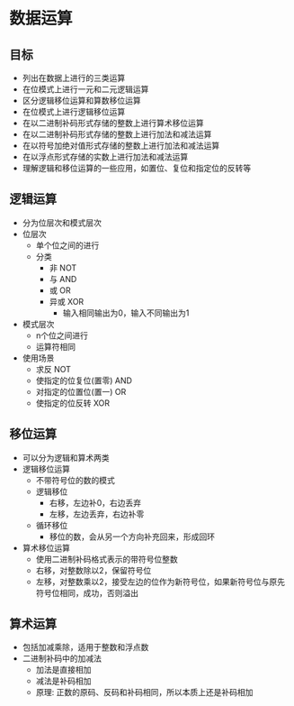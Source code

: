 # 数据运算

## 目标
- 列出在数据上进行的三类运算
- 在位模式上进行一元和二元逻辑运算
- 区分逻辑移位运算和算数移位运算
- 在位模式上进行逻辑移位运算
- 在以二进制补码形式存储的整数上进行算术移位运算
- 在以二进制补码形式存储的整数上进行加法和减法运算
- 在以符号加绝对值形式存储的整数上进行加法和减法运算
- 在以浮点形式存储的实数上进行加法和减法运算
- 理解逻辑和移位运算的一些应用，如置位、复位和指定位的反转等

## 逻辑运算
- 分为位层次和模式层次
- 位层次
    - 单个位之间的进行
    - 分类
        - 非 NOT
        - 与 AND
        - 或 OR
        - 异或 XOR
            - 输入相同输出为0，输入不同输出为1
- 模式层次
    - n个位之间进行
    - 运算符相同
- 使用场景
    - 求反 NOT
    - 使指定的位复位(置零) AND
    - 对指定的位置位(置一) OR
    - 使指定的位反转 XOR

## 移位运算
- 可以分为逻辑和算术两类
- 逻辑移位运算
    - 不带符号位的数的模式
    - 逻辑移位
        - 右移，左边补0，右边丢弃
        - 左移，左边丢弃，右边补零
    - 循环移位
        - 移位的数，会从另一个方向补充回来，形成回环
- 算术移位运算
    - 使用二进制补码格式表示的带符号位整数
    - 右移，对整数除以2，保留符号位
    - 左移，对整数乘以2，接受左边的位作为新符号位，如果新符号位与原先符号位相同，成功，否则溢出

## 算术运算
- 包括加减乘除，适用于整数和浮点数
- 二进制补码中的加减法
    - 加法是直接相加
    - 减法是补码相加
    - 原理: 正数的原码、反码和补码相同，所以本质上还是补码相加